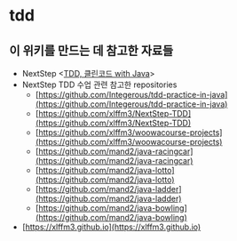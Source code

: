 # tdd

## 이 위키를 만드는 데 참고한 자료들&#x20;

* NextStep <[TDD, 클린코드 with Java](https://edu.nextstep.camp/c/8fWRxNWU/)>
* NextStep TDD 수업 관련 참고한 repositories &#x20;
  * [https://github.com/Integerous/tdd-practice-in-java](https://github.com/Integerous/tdd-practice-in-java)
  * [https://github.com/xlffm3/NextStep-TDD](https://github.com/xlffm3/NextStep-TDD)
  * [https://github.com/xlffm3/woowacourse-projects](https://github.com/xlffm3/woowacourse-projects)
  * [https://github.com/mand2/java-racingcar](https://github.com/mand2/java-racingcar)
  * [https://github.com/mand2/java-lotto](https://github.com/mand2/java-lotto)
  * [https://github.com/mand2/java-ladder](https://github.com/mand2/java-ladder)
  * [https://github.com/mand2/java-bowling](https://github.com/mand2/java-bowling)
* [https://xlffm3.github.io](https://xlffm3.github.io)
